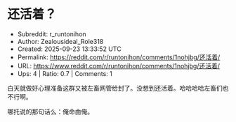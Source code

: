 # 还活着？

- Subreddit: r_runtonihon
- Author: Zealousideal_Role318
- Created: 2025-09-23 13:33:52 UTC
- Permalink: https://reddit.com/r/runtonihon/comments/1nohjbg/还活着/
- URL: https://www.reddit.com/r/runtonihon/comments/1nohjbg/还活着/
- Ups: 4 | Ratio: 0.7 | Comments: 1


白天就做好心理准备这群又被左畜网管给封了。没想到还活着。哈哈哈哈左畜们也不行啊。

哪托说的那句话么：俺命由俺。

